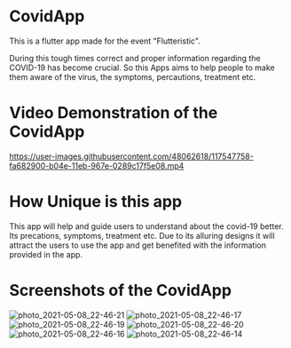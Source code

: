 # CovidApp
This is a flutter app made for the event "Flutteristic". 

During this tough times correct and proper information regarding the COVID-19 has become crucial. So this Apps aims to help people to make them aware of the virus, the symptoms, percautions, treatment etc. 

# Video Demonstration of the CovidApp

https://user-images.githubusercontent.com/48062618/117547758-fa682900-b04e-11eb-967e-0289c17f5e08.mp4

# How Unique is this app
This app will help and guide users to understand about the covid-19 better. Its precations, symptoms, treatment etc. Due to its alluring designs it will attract the users to use the app and get benefited with the information provided in the app. 

# Screenshots of the CovidApp
![photo_2021-05-08_22-46-21](https://user-images.githubusercontent.com/48062618/117547854-795d6180-b04f-11eb-80e0-c29f47afa11b.jpg)
![photo_2021-05-08_22-46-17](https://user-images.githubusercontent.com/48062618/117547860-7ebaac00-b04f-11eb-82f3-a667f1996cb4.jpg)
![photo_2021-05-08_22-46-19](https://user-images.githubusercontent.com/48062618/117547863-85e1ba00-b04f-11eb-8e33-4d29be969c8c.jpg)
![photo_2021-05-08_22-46-20](https://user-images.githubusercontent.com/48062618/117547865-88441400-b04f-11eb-8065-e0d5d1fec4ab.jpg)
![photo_2021-05-08_22-46-16](https://user-images.githubusercontent.com/48062618/117547866-88dcaa80-b04f-11eb-8bd7-1bd872a89088.jpg)
![photo_2021-05-08_22-46-14](https://user-images.githubusercontent.com/48062618/117547867-8a0dd780-b04f-11eb-85a2-e869ee4288b7.jpg)


